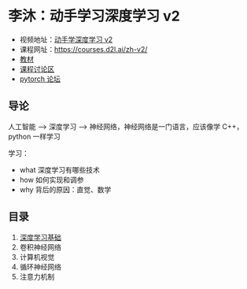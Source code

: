 # 李沐：动手学习深度学习 v2

- 视频地址：[动手学深度学习 v2](https://space.bilibili.com/1567748478/channel/seriesdetail?sid=358497)
- 课程网址：https://courses.d2l.ai/zh-v2/
- [教材](https://zh.d2l.ai/chapter_introduction/index.html)
- [课程讨论区](https://discuss.d2l.ai/c/chinese-version/16)
- [pytorch 论坛](https://discuss.pytorch.org/)

## 导论

人工智能 --> 深度学习 --> 神经网络，神经网络是一门语言，应该像学 C++，python 一样学习

学习：

- what 深度学习有哪些技术
- how 如何实现和调参
- why 背后的原因：直觉、数学

## 目录

1. [深度学习基础](./dl-basic/)
2. 卷积神经网络
3. 计算机视觉
4. 循环神经网络
5. 注意力机制
